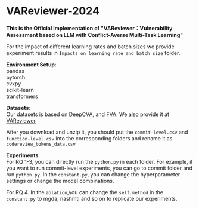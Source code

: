 # VAReviewer-2024
**This is the Official Implementation of "VAReviewer：Vulnerability Assessment based on LLM with Conflict-Averse Multi-Task Learning"**

For the impact of different learning rates and batch sizes we provide experiment results in `Impacts on learning rate and batch size` folder.

**Environment Setup**:\
pandas\
pytorch\
cvxpy\
scikit-learn\
transformers

**Datasets**:\
Our datasets is based on [DeepCVA](https://github.com/lhmtriet/DeepCVA), and [FVA](https://github.com/Icyrockton/FVA). We also provide it at
[VAReviewer](https://zenodo.org/records/11294639)

After you download and unzip it, you should put the `commit-level.csv` and `function-level.csv` into the corresponding folders and rename it as `codereview_tokens_data.csv`

**Experiments**:\
For RQ 1-3, you can directly run the `python.py` in each folder. 
For example, if you want to run commit-level experiments, you can go to commit folder and run `python.py`.
In the `constant.py`, you can change the hyperparameter settings or change the model combinations.

For RQ 4. In the `ablation`,you can change the `self.method` in the `constant.py` to mgda, nashmtl and so on to replicate our experiments.

